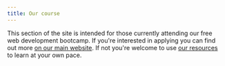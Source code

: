 ```yaml
---
title: Our course
---
```


This section of the site is intended for those currently attending our free web development bootcamp. If you're interested in applying you can find out more [on our main website](https://www.foundersandcoders.com/apply/). If not you're welcome to use [our resources](/resources/) to learn at your own pace.
